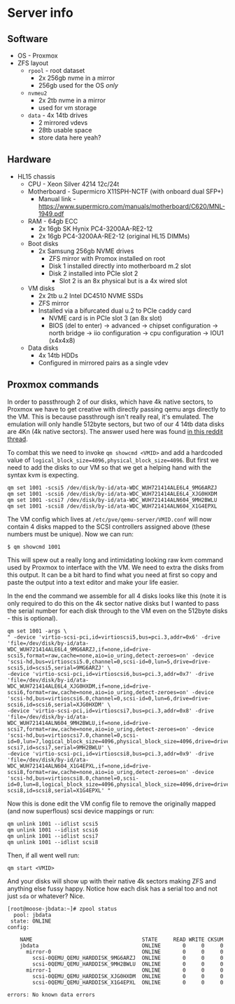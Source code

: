 # Server info

## Software

+ OS - Proxmox
+ ZFS layout
    + `rpool` - root dataset
        + 2x 256gb nvme in a mirror
        + 256gb used for the OS _only_
    + `nvmeu2` 
        + 2x 2tb nvme in a mirror
        + used for vm storage
    + `data` - 4x 14tb drives
        + 2 mirrored vdevs
        + 28tb usable space
        + store data here yeah?

## Hardware
+ HL15 chassis
    + CPU - Xeon Silver 4214 12c/24t
    + Motherboard - Supermicro X11SPH-NCTF (with onboard dual SFP+)
        + Manual link - https://www.supermicro.com/manuals/motherboard/C620/MNL-1949.pdf
    + RAM - 64gb ECC
        + 2x 16gb SK Hynix PC4-3200AA-RE2-12
        + 2x 16gb PC4-3200AA-RE2-12 (original HL15 DIMMs)
    + Boot disks
        + 2x Samsung 256gb NVME drives
            + ZFS mirror with Promox installed on root
            + Disk 1 installed directly into motherboard m.2 slot
            + Disk 2 installed into PCIe slot 2 
                + Slot 2 is an 8x physical but is a 4x wired slot
    + VM disks
        + 2x 2tb u.2 Intel DC4510 NVME SSDs
        + ZFS mirror
        + Installed via a bifurcated dual u.2 to PCIe caddy card
            + NVME card is in PCIe slot 3 (an 8x slot)
            + BIOS (del to enter) -> advanced -> chipset configuration -> north bridge -> iio configuration -> cpu configuration -> IOU1 (x4x4x8)
    + Data disks
        + 4x 14tb HDDs
        + Configured in mirrored pairs as a single vdev

## Proxmox commands

In order to passthrough 2 of our disks, which have 4k native sectors, to Proxmox we have to get creative with directly passing qemu args directly to the VM. This is because passthrough isn't really real, it's emulated. The emulation will only handle 512byte sectors, but two of our 4 14tb data disks are 4Kn (4k native sectors). The answer used here was found [in this reddit thread](https://www.reddit.com/r/Proxmox/comments/s1oat1/passthrough_4knadvanced_format_disks_to_vm/?share_id=UMzEIhrOHmAiD_28AvevQ).

To combat this we need to invoke `qm showcmd <VMID>` and add a hardcoded value of `logical_block_size=4096,physical_block_size=4096`. But first we need to add the disks to our VM so that we get a helping hand with the syntax kvm is expecting.

```
qm set 1001 -scsi5 /dev/disk/by-id/ata-WDC_WUH721414ALE6L4_9MG6ARZJ
qm set 1001 -scsi6 /dev/disk/by-id/ata-WDC_WUH721414ALE6L4_XJG0HXDM
qm set 1001 -scsi7 /dev/disk/by-id/ata-WDC_WUH721414ALN604_9MH2BWLU
qm set 1001 -scsi8 /dev/disk/by-id/ata-WDC_WUH721414ALN604_X1G4EPXL
```

The VM config which lives at `/etc/pve/qemu-server/VMID.conf` will now contain 4 disks mapped to the SCSI controllers assigned above (these numbers must be unique). Now we can run:

```
$ qm showcmd 1001
```

This will spew out a really long and intimidating looking raw kvm command used by Proxmox to interface with the VM. We need to extra the disks from this output. It can be a bit hard to find what you need at first so copy and paste the output into a text editor and make your life easier.

In the end the command we assemble for all 4 disks looks like this (note it is only required to do this on the 4k sector native disks but I wanted to pass the serial number for each disk through to the VM even on the 512byte disks - this is optional).

```
qm set 1001 -args \
" -device 'virtio-scsi-pci,id=virtioscsi5,bus=pci.3,addr=0x6' -drive 'file=/dev/disk/by-id/ata-WDC_WUH721414ALE6L4_9MG6ARZJ,if=none,id=drive-scsi5,format=raw,cache=none,aio=io_uring,detect-zeroes=on' -device 'scsi-hd,bus=virtioscsi5.0,channel=0,scsi-id=0,lun=5,drive=drive-scsi5,id=scsi5,serial=9MG6ARZJ' \
-device 'virtio-scsi-pci,id=virtioscsi6,bus=pci.3,addr=0x7' -drive 'file=/dev/disk/by-id/ata-WDC_WUH721414ALE6L4_XJG0HXDM,if=none,id=drive-scsi6,format=raw,cache=none,aio=io_uring,detect-zeroes=on' -device 'scsi-hd,bus=virtioscsi6.0,channel=0,scsi-id=0,lun=6,drive=drive-scsi6,id=scsi6,serial=XJG0HXDM' \
-device 'virtio-scsi-pci,id=virtioscsi7,bus=pci.3,addr=0x8' -drive 'file=/dev/disk/by-id/ata-WDC_WUH721414ALN604_9MH2BWLU,if=none,id=drive-scsi7,format=raw,cache=none,aio=io_uring,detect-zeroes=on' -device 'scsi-hd,bus=virtioscsi7.0,channel=0,scsi-id=0,lun=7,logical_block_size=4096,physical_block_size=4096,drive=drive-scsi7,id=scsi7,serial=9MH2BWLU' \
-device 'virtio-scsi-pci,id=virtioscsi8,bus=pci.3,addr=0x9' -drive 'file=/dev/disk/by-id/ata-WDC_WUH721414ALN604_X1G4EPXL,if=none,id=drive-scsi8,format=raw,cache=none,aio=io_uring,detect-zeroes=on' -device 'scsi-hd,bus=virtioscsi8.0,channel=0,scsi-id=0,lun=8,logical_block_size=4096,physical_block_size=4096,drive=drive-scsi8,id=scsi8,serial=X1G4EPXL' "
```

Now this is done edit the VM config file to remove the originally mapped (and now superflous) scsi device mappings or run:

```
qm unlink 1001 --idlist scsi5
qm unlink 1001 --idlist scsi6
qm unlink 1001 --idlist scsi7
qm unlink 1001 --idlist scsi8
```

Then, if all went well run:

```
qm start <VMID>
```

And your disks will show up with their native 4k sectors making ZFS and anything else fussy happy. Notice how each disk has a serial too and not just `sda` or whatever? Nice.

```
[root@moose-jbdata:~]# zpool status
  pool: jbdata
 state: ONLINE
config:

	NAME                                   STATE     READ WRITE CKSUM
	jbdata                                 ONLINE       0     0     0
	  mirror-0                             ONLINE       0     0     0
	    scsi-0QEMU_QEMU_HARDDISK_9MG6ARZJ  ONLINE       0     0     0
	    scsi-0QEMU_QEMU_HARDDISK_9MH2BWLU  ONLINE       0     0     0
	  mirror-1                             ONLINE       0     0     0
	    scsi-0QEMU_QEMU_HARDDISK_XJG0HXDM  ONLINE       0     0     0
	    scsi-0QEMU_QEMU_HARDDISK_X1G4EPXL  ONLINE       0     0     0

errors: No known data errors
```